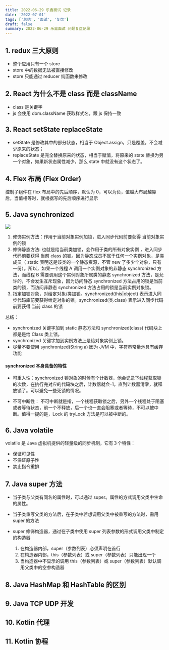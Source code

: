 ```yaml
---
title: 2022-06-29 乐鑫面试 记录
date: '2022-07-01'
tags: ['总结', '面试', '复盘']
draft: false
summary: 2022-06-29 乐鑫面试 问题复盘记录
---
```


## 1. redux 三大原则

- 整个应用只有一个 store
- store 中的数据无法被直接修改
- store 只能通过 reducer 纯函数来修改

## 2. React 为什么不是 class 而是 className

- class 是关键字
- js 会使用 dom.className 获取样式名，跟 js 保持一致

## 3. React setState replaceState

- setState 是修改其中的部分状态，相当于 Object.assign，只是覆盖，不会减少原来的状态；
- replaceState 是完全替换原来的状态，相当于赋值，将原来的 state 替换为另一个对象，如果新状态属性减少，那么 state 中就没有这个状态了。

## 4. Flex 布局 (Flex Order)

控制子组件在 flex 布局中的先后顺序，默认为 0，可以为负，值越大布局越靠后，当值相等时，就根据写的先后顺序进行显示

## 5. Java synchronized

![](https://img-blog.csdnimg.cn/20210720102708922.png?x-oss-process=image/watermark,type_ZmFuZ3poZW5naGVpdGk,shadow_10,text_aHR0cHM6Ly9ibG9nLmNzZG4ubmV0L3dlaXhpbl80MjU0NzAxNA==,size_16,color_FFFFFF,t_70#pic_center)

1. 修饰实例方法：作用于当前对象实例加锁，进入同步代码前要获得 当前对象实例的锁
2. 修饰静态方法: 也就是给当前类加锁，会作用于类的所有对象实例 ，进入同步代码前要获得 当前 class 的锁。因为静态成员不属于任何一个实例对象，是类成员（ static 表明这是该类的一个静态资源，不管 new 了多少个对象，只有一份）。所以，如果一个线程 A 调用一个实例对象的非静态 synchronized 方法，而线程 B 需要调用这个实例对象所属类的静态 synchronized 方法，是允许的，不会发生互斥现象，因为访问静态 synchronized 方法占用的锁是当前类的锁，而访问非静态 synchronized 方法占用的锁是当前实例对象锁。
3. 指定加锁对象，对给定对象/类加锁。synchronized(this|object) 表示进入同步代码库前要获得给定对象的锁。synchronized(类.class) 表示进入同步代码前要获得 当前 class 的锁

总结：

- synchronized 关键字加到 static 静态方法和 synchronized(class) 代码块上都是是给 Class 类上锁。
- synchronized 关键字加到实例方法上是给对象实例上锁。
- 尽量不要使用 synchronized(String a) 因为 JVM 中，字符串常量池具有缓存功能

#### synchronized 本身具备的特性

- 可重入性：synchronized 锁对象的时候有个计数器，他会记录下线程获取锁的次数，在执行完对应的代码块之后，计数器就会-1，直到计数器清零，就释放锁了。可以避免一些死锁的情况。

- 不可中断性： 不可中断就是指，一个线程获取锁之后，另外一个线程处于阻塞或者等待状态，前一个不释放，后一个也一直会阻塞或者等待，不可以被中断。值得一提的是，Lock 的 tryLock 方法是可以被中断的。

## 6. Java volatile

volatile 是 Java 虚拟机提供的轻量级的同步机制，它有３个特性：

- 保证可见性
- 不保证原子性
- 禁止指令重排

## 7. Java super 方法

- 当子类与父类有同名的属性时，可以通过 super。属性的方式调用父类中生命的属性。

- 当子类重写父类的方法后，在子类中若想调用父类中被重写的方法时，需用 super.的方法

- super 修饰构造器，通过在子类中使用 super 列表参数的形式调用父类中制定的构造器
  1. 在构造器内部，super（参数列表）必须声明在首行
  2. 在构造器内部，this（参数列表）或 super（参数列表）只能出现一个
  3. 当构造器中不显示的调用 this（参数列表）或 super（参数列表）默认调用父类中的空参构造器

## 8. Java HashMap 和 HashTable 的区别

## 9. Java TCP UDP 开发

## 10. Kotlin 代理

## 11. Kotlin 协程

